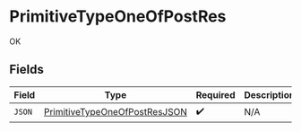 # PrimitiveTypeOneOfPostRes

OK


## Fields

| Field                                                                                     | Type                                                                                      | Required                                                                                  | Description                                                                               |
| ----------------------------------------------------------------------------------------- | ----------------------------------------------------------------------------------------- | ----------------------------------------------------------------------------------------- | ----------------------------------------------------------------------------------------- |
| `JSON`                                                                                    | [PrimitiveTypeOneOfPostResJSON](../../models/operations/primitivetypeoneofpostresjson.md) | :heavy_check_mark:                                                                        | N/A                                                                                       |
